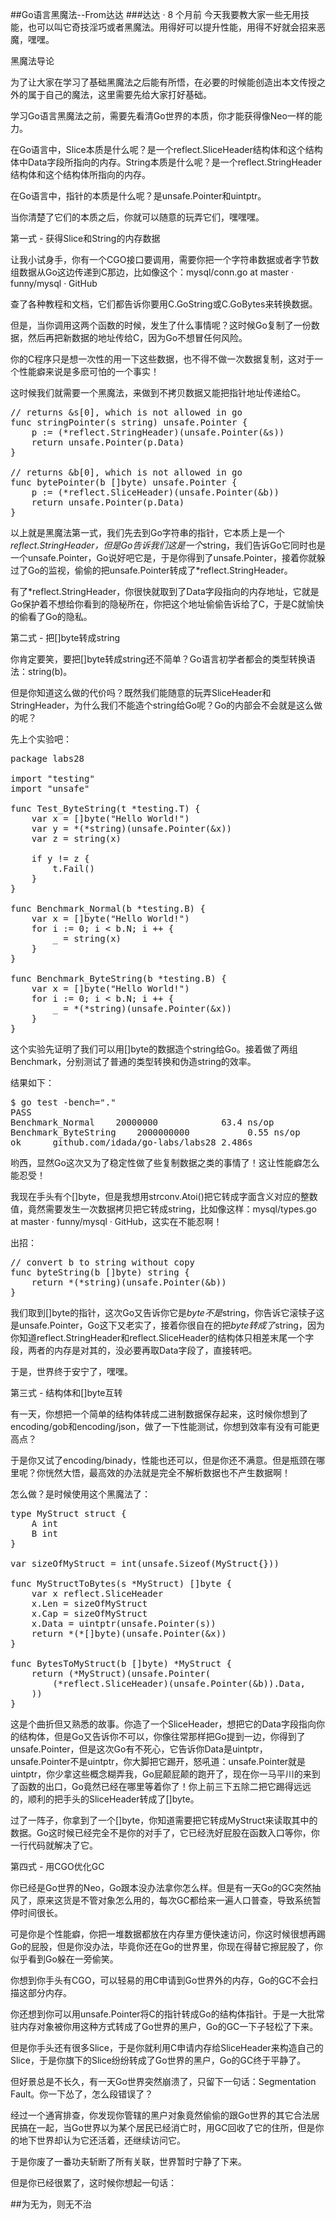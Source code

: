 ##Go语言黑魔法--From达达
###达达 · 8 个月前
今天我要教大家一些无用技能，也可以叫它奇技淫巧或者黑魔法。用得好可以提升性能，用得不好就会招来恶魔，嘿嘿。

黑魔法导论

为了让大家在学习了基础黑魔法之后能有所悟，在必要的时候能创造出本文传授之外的属于自己的魔法，这里需要先给大家打好基础。

学习Go语言黑魔法之前，需要先看清Go世界的本质，你才能获得像Neo一样的能力。

在Go语言中，Slice本质是什么呢？是一个reflect.SliceHeader结构体和这个结构体中Data字段所指向的内存。String本质是什么呢？是一个reflect.StringHeader结构体和这个结构体所指向的内存。

在Go语言中，指针的本质是什么呢？是unsafe.Pointer和uintptr。

当你清楚了它们的本质之后，你就可以随意的玩弄它们，嘿嘿嘿。

第一式 - 获得Slice和String的内存数据

让我小试身手，你有一个CGO接口要调用，需要你把一个字符串数据或者字节数组数据从Go这边传递到C那边，比如像这个：mysql/conn.go at master · funny/mysql · GitHub

查了各种教程和文档，它们都告诉你要用C.GoString或C.GoBytes来转换数据。

但是，当你调用这两个函数的时候，发生了什么事情呢？这时候Go复制了一份数据，然后再把新数据的地址传给C，因为Go不想冒任何风险。

你的C程序只是想一次性的用一下这些数据，也不得不做一次数据复制，这对于一个性能癖来说是多麽可怕的一个事实！

这时候我们就需要一个黑魔法，来做到不拷贝数据又能把指针地址传递给C。
<pre>
// returns &s[0], which is not allowed in go
func stringPointer(s string) unsafe.Pointer {
	p := (*reflect.StringHeader)(unsafe.Pointer(&s))
	return unsafe.Pointer(p.Data)
}

// returns &b[0], which is not allowed in go
func bytePointer(b []byte) unsafe.Pointer {
	p := (*reflect.SliceHeader)(unsafe.Pointer(&b))
	return unsafe.Pointer(p.Data)
}
</pre>
以上就是黑魔法第一式，我们先去到Go字符串的指针，它本质上是一个*reflect.StringHeader，但是Go告诉我们这是一个*string，我们告诉Go它同时也是一个unsafe.Pointer，Go说好吧它是，于是你得到了unsafe.Pointer，接着你就躲过了Go的监视，偷偷的把unsafe.Pointer转成了*reflect.StringHeader。

有了*reflect.StringHeader，你很快就取到了Data字段指向的内存地址，它就是Go保护着不想给你看到的隐秘所在，你把这个地址偷偷告诉给了C，于是C就愉快的偷看了Go的隐私。

第二式 - 把[]byte转成string

你肯定要笑，要把[]byte转成string还不简单？Go语言初学者都会的类型转换语法：string(b)。

但是你知道这么做的代价吗？既然我们能随意的玩弄SliceHeader和StringHeader，为什么我们不能造个string给Go呢？Go的内部会不会就是这么做的呢？

先上个实验吧：
<pre>
package labs28

import "testing"
import "unsafe"

func Test_ByteString(t *testing.T) {
	var x = []byte("Hello World!")
	var y = *(*string)(unsafe.Pointer(&x))
	var z = string(x)

	if y != z {
		t.Fail()
	}
}

func Benchmark_Normal(b *testing.B) {
	var x = []byte("Hello World!")
	for i := 0; i < b.N; i ++ {
		_ = string(x)
	}
}

func Benchmark_ByteString(b *testing.B) {
	var x = []byte("Hello World!")
	for i := 0; i < b.N; i ++ {
		_ = *(*string)(unsafe.Pointer(&x))
	}
}
</pre>
这个实验先证明了我们可以用[]byte的数据造个string给Go。接着做了两组Benchmark，分别测试了普通的类型转换和伪造string的效率。

结果如下：

<pre>
$ go test -bench="."
PASS
Benchmark_Normal    20000000            63.4 ns/op
Benchmark_ByteString    2000000000           0.55 ns/op
ok      github.com/idada/go-labs/labs28 2.486s
</pre>
哟西，显然Go这次又为了稳定性做了些复制数据之类的事情了！这让性能癖怎么能忍受！

我现在手头有个[]byte，但是我想用strconv.Atoi()把它转成字面含义对应的整数值，竟然需要发生一次数据拷贝把它转成string，比如像这样：mysql/types.go at master · funny/mysql · GitHub，这实在不能忍啊！

出招：
<pre>
// convert b to string without copy
func byteString(b []byte) string {
	return *(*string)(unsafe.Pointer(&b))
}
</pre>
我们取到[]byte的指针，这次Go又告诉你它是*byte不是*string，你告诉它滚犊子这是unsafe.Pointer，Go这下又老实了，接着你很自在的把*byte转成了*string，因为你知道reflect.StringHeader和reflect.SliceHeader的结构体只相差末尾一个字段，两者的内存是对其的，没必要再取Data字段了，直接转吧。

于是，世界终于安宁了，嘿嘿。

第三式 - 结构体和[]byte互转

有一天，你想把一个简单的结构体转成二进制数据保存起来，这时候你想到了encoding/gob和encoding/json，做了一下性能测试，你想到效率有没有可能更高点？

于是你又试了encoding/binady，性能也还可以，但是你还不满意。但是瓶颈在哪里呢？你恍然大悟，最高效的办法就是完全不解析数据也不产生数据啊！

怎么做？是时候使用这个黑魔法了：
<pre>
type MyStruct struct {
	A int
	B int
}

var sizeOfMyStruct = int(unsafe.Sizeof(MyStruct{}))

func MyStructToBytes(s *MyStruct) []byte {
	var x reflect.SliceHeader
	x.Len = sizeOfMyStruct
	x.Cap = sizeOfMyStruct
	x.Data = uintptr(unsafe.Pointer(s))
	return *(*[]byte)(unsafe.Pointer(&x))
}

func BytesToMyStruct(b []byte) *MyStruct {
	return (*MyStruct)(unsafe.Pointer(
		(*reflect.SliceHeader)(unsafe.Pointer(&b)).Data,
	))
}
</pre>
这是个曲折但又熟悉的故事。你造了一个SliceHeader，想把它的Data字段指向你的结构体，但是Go又告诉你不可以，你像往常那样把Go提到一边，你得到了unsafe.Pointer，但是这次Go有不死心，它告诉你Data是uintptr，unsafe.Pointer不是uintptr，你大脚把它踢开，怒吼道：unsafe.Pointer就是uintptr，你少拿这些概念糊弄我，Go屁颠屁颠的跑开了，现在你一马平川的来到了函数的出口，Go竟然已经在哪里等着你了！你上前三下五除二把它踢得远远的，顺利的把手头的SliceHeader转成了[]byte。

过了一阵子，你拿到了一个[]byte，你知道需要把它转成MyStruct来读取其中的数据。Go这时候已经完全不是你的对手了，它已经洗好屁股在函数入口等你，你一行代码就解决了它。

第四式 - 用CGO优化GC

你已经是Go世界的Neo，Go跟本没办法拿你怎么样。但是有一天Go的GC突然抽风了，原来这货是不管对象怎么用的，每次GC都给来一遍人口普查，导致系统暂停时间很长。

可是你是个性能癖，你把一堆数据都放在内存里方便快速访问，你这时候很想再踢Go的屁股，但是你没办法，毕竟你还在Go的世界里，你现在得替它擦屁股了，你似乎看到Go躲在一旁偷笑。

你想到你手头有CGO，可以轻易的用C申请到Go世界外的内存，Go的GC不会扫描这部分内存。

你还想到你可以用unsafe.Pointer将C的指针转成Go的结构体指针。于是一大批常驻内存对象被你用这种方式转成了Go世界的黑户，Go的GC一下子轻松了下来。

但是你手头还有很多Slice，于是你就利用C申请内存给SliceHeader来构造自己的Slice，于是你旗下的Slice纷纷转成了Go世界的黑户，Go的GC终于平静了。

但好景总是不长久，有一天Go世界突然崩溃了，只留下一句话：Segmentation Fault。你一下怂了，怎么段错误了？

经过一个通宵排查，你发现你管辖的黑户对象竟然偷偷的跟Go世界的其它合法居民搞在一起，当Go世界以为某个居民已经消亡时，用GC回收了它的住所，但是你的地下世界却认为它还活着，还继续访问它。

于是你废了一番功夫斩断了所有关联，世界暂时宁静了下来。

但是你已经很累了，这时候你想起一句话：

##为无为，则无不治